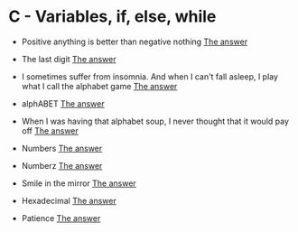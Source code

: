 # C - Variables, if, else, while

* Positive anything is better than negative nothing
[The answer](https://github.com/FrensiM/holbertonschool-low_level_programming/blob/main/variables_if_else_while/0-positive_or_negative.c)

*  The last digit
[The answer](https://github.com/FrensiM/holbertonschool-low_level_programming/blob/main/variables_if_else_while/1-last_digit.c)

* I sometimes suffer from insomnia. And when I can't fall asleep, I play what I call the alphabet game
[The answer](https://github.com/FrensiM/holbertonschool-low_level_programming/blob/main/variables_if_else_while/2-print_alphabet.c)

*  alphABET
[The answer](https://github.com/FrensiM/holbertonschool-low_level_programming/blob/main/variables_if_else_while/3-print_alphabets.c)

* When I was having that alphabet soup, I never thought that it would pay off
[The answer](https://github.com/FrensiM/holbertonschool-low_level_programming/blob/main/variables_if_else_while/4-print_alphabt.c)

* Numbers
[The answer](https://github.com/FrensiM/holbertonschool-low_level_programming/blob/main/variables_if_else_while/5-print_numbers.c)

* Numberz
[The answer](https://github.com/FrensiM/holbertonschool-low_level_programming/blob/main/variables_if_else_while/6-print_numberz.c)

* Smile in the mirror
[The answer](https://github.com/FrensiM/holbertonschool-low_level_programming/blob/main/variables_if_else_while/7-print_tebahpla.c)

* Hexadecimal
[The answer](https://github.com/FrensiM/holbertonschool-low_level_programming/blob/main/variables_if_else_while/8-print_base16.c)

* Patience
[The answer](https://github.com/FrensiM/holbertonschool-low_level_programming/blob/main/variables_if_else_while/9-print_comb.c)
